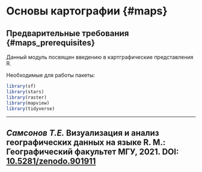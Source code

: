 # Основы картографии {#maps}



## Предварительные требования {#maps_prerequisites}

Данный модуль посвящен введению в картграфические представления R. 

Необходимые для работы пакеты:

```r
library(sf)
library(stars)
library(raster)
library(mapview)
library(tidyverse)
```


----
_Самсонов Т.Е._ **Визуализация и анализ географических данных на языке R.** М.: Географический факультет МГУ, 2021. DOI: [10.5281/zenodo.901911](https://doi.org/10.5281/zenodo.901911)
----
